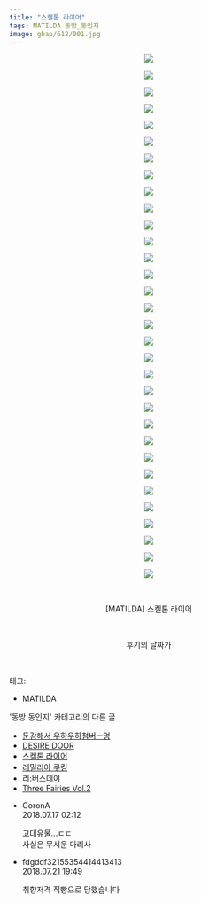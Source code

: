 ```yaml
---
title: "스켈톤 라이어"
tags: MATILDA 동방_동인지
image: ghap/612/001.jpg
---
```

<div class="article">
<p style="text-align: center; clear: none; float: none;"><img src="{{ site.nasurl }}/ghap/612/001.jpg"/></p>
<p style="text-align: center; clear: none; float: none;"><img src="{{ site.nasurl }}/ghap/612/002.jpg"/></p>
<p style="text-align: center; clear: none; float: none;"><img src="{{ site.nasurl }}/ghap/612/003.jpg"/></p>
<p style="text-align: center; clear: none; float: none;"><img src="{{ site.nasurl }}/ghap/612/004.jpg"/></p>
<p style="text-align: center; clear: none; float: none;"><img src="{{ site.nasurl }}/ghap/612/005.jpg"/></p>
<p style="text-align: center; clear: none; float: none;"><img src="{{ site.nasurl }}/ghap/612/006.jpg"/></p>
<p style="text-align: center; clear: none; float: none;"><img src="{{ site.nasurl }}/ghap/612/007.jpg"/></p>
<p style="text-align: center; clear: none; float: none;"><img src="{{ site.nasurl }}/ghap/612/008.jpg"/></p>
<p style="text-align: center; clear: none; float: none;"><img src="{{ site.nasurl }}/ghap/612/009.jpg"/></p>
<p style="text-align: center; clear: none; float: none;"><img src="{{ site.nasurl }}/ghap/612/010.jpg"/></p>
<p style="text-align: center; clear: none; float: none;"><img src="{{ site.nasurl }}/ghap/612/011.jpg"/></p>
<p style="text-align: center; clear: none; float: none;"><img src="{{ site.nasurl }}/ghap/612/012.jpg"/></p>
<p style="text-align: center; clear: none; float: none;"><img src="{{ site.nasurl }}/ghap/612/013.jpg"/></p>
<p style="text-align: center; clear: none; float: none;"><img src="{{ site.nasurl }}/ghap/612/014.jpg"/></p>
<p style="text-align: center; clear: none; float: none;"><img src="{{ site.nasurl }}/ghap/612/015.jpg"/></p>
<p style="text-align: center; clear: none; float: none;"><img src="{{ site.nasurl }}/ghap/612/016.jpg"/></p>
<p style="text-align: center; clear: none; float: none;"><img src="{{ site.nasurl }}/ghap/612/017.jpg"/></p>
<p style="text-align: center; clear: none; float: none;"><img src="{{ site.nasurl }}/ghap/612/018.jpg"/></p>
<p style="text-align: center; clear: none; float: none;"><img src="{{ site.nasurl }}/ghap/612/019.jpg"/></p>
<p style="text-align: center; clear: none; float: none;"><img src="{{ site.nasurl }}/ghap/612/020.jpg"/></p>
<p style="text-align: center; clear: none; float: none;"><img src="{{ site.nasurl }}/ghap/612/021.jpg"/></p>
<p style="text-align: center; clear: none; float: none;"><img src="{{ site.nasurl }}/ghap/612/022.jpg"/></p>
<p style="text-align: center; clear: none; float: none;"><img src="{{ site.nasurl }}/ghap/612/023.jpg"/></p>
<p style="text-align: center; clear: none; float: none;"><img src="{{ site.nasurl }}/ghap/612/024.jpg"/></p>
<p style="text-align: center; clear: none; float: none;"><img src="{{ site.nasurl }}/ghap/612/025.jpg"/></p>
<p style="text-align: center; clear: none; float: none;"><img src="{{ site.nasurl }}/ghap/612/026.jpg"/></p>
<p style="text-align: center; clear: none; float: none;"><img src="{{ site.nasurl }}/ghap/612/027.jpg"/></p>
<p style="text-align: center; clear: none; float: none;"><img src="{{ site.nasurl }}/ghap/612/028.jpg"/></p>
<p style="text-align: center; clear: none; float: none;"><img src="{{ site.nasurl }}/ghap/612/029.jpg"/></p>
<p style="text-align: center; clear: none; float: none;"><img src="{{ site.nasurl }}/ghap/612/030.jpg"/></p>
<p style="text-align: center; clear: none; float: none;"><img src="{{ site.nasurl }}/ghap/612/031.jpg"/></p>
<p style="text-align: center; clear: none; float: none;"><img src="{{ site.nasurl }}/ghap/612/032.jpg"/></p>
<p style="text-align: center; clear: none; float: none;"><br/></p>
<p style="text-align: center; clear: none; float: none;">[MATILDA] 스켈톤 라이어</p>
<p style="text-align: center; clear: none; float: none;"><br/></p>
<p style="text-align: center; clear: none; float: none;">후기의 날짜가</p>
<p><br/></p>
</div><div class="tagTrail">
<p>태그: </p>
<ul>
<li>MATILDA</li>
</ul>
</div><div class="another">
<p>'동방 동인지' 카테고리의 다른 글</p>
<ul>
<li><a href="/2016-07-01-ghap_614">둔감해서 우하우하첨버ㅡ엉</a></li>
<li><a href="/2016-07-01-ghap_613">DESIRE DOOR</a></li>
<li><a href="/2016-07-01-ghap_612">스켈톤 라이어</a></li>
<li><a href="/2016-06-30-ghap_611">레밀리아 쿠킹</a></li>
<li><a href="/2016-06-29-ghap_610">리:버스데이</a></li>
<li><a href="/2016-06-29-ghap_609">Three Fairies Vol.2</a></li>
</ul>
</div><div class="cb_module cb_fluid">
<div class="cb_wrt cb_profile">
<div class="comment">
<ul>
<li class="cb_thumb_off" id="comment15288268">
<div class="cb_comment_area">
<div class="cb_info_area">
<div class="cb_section">
<span class="cb_nick_name">CoronA</span>
</div>
<div class="cb_section">
<span class="cb_date">2018.07.17 02:12 </span>
</div>
</div>
<div class="cb_dsc_comment">
<p class="cb_dsc">
											고대유물...ㄷㄷ<br/>
사실은 무서운 마리사
										</p>
</div>
</div></li>
<li class="cb_thumb_off" id="comment15291326">
<div class="cb_comment_area">
<div class="cb_info_area">
<div class="cb_section">
<span class="cb_nick_name">fdgddf32155354414413413</span>
</div>
<div class="cb_section">
<span class="cb_date">2018.07.21 19:49 </span>
</div>
</div>
<div class="cb_dsc_comment">
<p class="cb_dsc">
											취향저격 직빵으로 당했습니다 <br/>
</p>
</div>
</div></li>
</ul>
</div>
</div><!-- commentList close -->
</div>